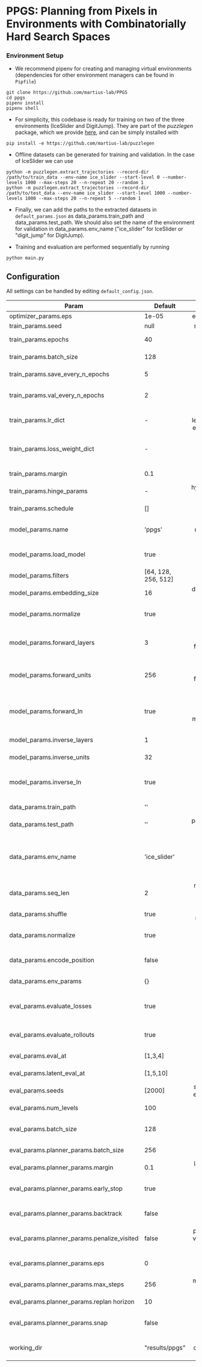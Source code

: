 # PPGS: Planning from Pixels in Environments with Combinatorially Hard Search Spaces

### Environment Setup

- We recommend pipenv for creating and managing virtual environments (dependencies for other environment managers can be found in `Pipfile`)

```
git clone https://github.com/martius-lab/PPGS
cd ppgs
pipenv install
pipenv shell
```

- For simplicity, this codebase is ready for training on two of the three environments (IceSlider and DigitJump). They are part of the *puzzlegen* package, which we provide [here](https://github.com/martius-lab/puzzlegen), and can be simply installed with
```
pip install -e https://github.com/martius-lab/puzzlegen
```

- Offline datasets can be generated for training and validation. In the case of IceSlider we can use

```
python -m puzzlegen.extract_trajectories --record-dir /path/to/train_data --env-name ice_slider --start-level 0 --number-levels 1000 --max-steps 20 --n-repeat 20 --random 1
python -m puzzlegen.extract_trajectories --record-dir /path/to/test_data --env-name ice_slider --start-level 1000 --number-levels 1000 --max-steps 20 --n-repeat 5 --random 1
```

- Finally, we can add the paths to the extracted datasets in `default_params.json` as data_params.train_path and data_params.test_path. We should also set the name
  of the environment for validation in data_params.env_name ("ice_slider" for IceSlider or "digit_jump" for DigitJump).
  
- Training and evaluation are performed sequentially by running
```
python main.py
```

## Configuration

All settings can be handled by editing `default_config.json`.

| Param         | Default           | Info  |
| ------------- | ------------- | -----:|
| optimizer_params.eps | 1e-05 | epsilon for Adam |
| train_params.seed | null | seed for training |
| train_params.epochs | 40 | # of training epochs |
| train_params.batch_size | 128 | batch size for training |
| train_params.save_every_n_epochs | 5 | how often to save models |
| train_params.val_every_n_epochs | 2 | how often to perform validation |
| train_params.lr_dict | - | dictionary of learning rates for each component |
| train_params.loss_weight_dict | - | dictionary of weights for the three loss functions |
| train_params.margin | 0.1 | latent margin epsilon |
| train_params.hinge_params | - | hyperparameters for margin loss |
| train_params.schedule | [] | learning rate schedule |
| model_params.name | 'ppgs' | name of the model to train in ['ppgs', 'latent']
| model_params.load_model | true | whether to load saved model if present |
| model_params.filters | [64, 128, 256, 512] | encoder filters |
| model_params.embedding_size | 16 | dimensionality of latent space |
| model_params.normalize | true | whether to normalize embeddings |
| model_params.forward_layers | 3 | layers in MLP forward model for 'latent' world model |
| model_params.forward_units | 256 | units in MLP forward model for 'latent' world model |
| model_params.forward_ln | true | layer normalization in MLP forward model for 'latent' world model |
| model_params.inverse_layers | 1 | layers in MLP inverse model |
| model_params.inverse_units | 32 | units in MLP inverse model |
| model_params.inverse_ln | true | layer normalization in MLP inverse model |
| data_params.train_path | '' | path to training dataset |
| data_params.test_path | '' | path to validation dataset |
| data_params.env_name | 'ice_slider' | name of environment ('ice_slider' for IceSlider, 'digit_jump' for DigitJump |
| data_params.seq_len | 2 | number of steps for multi-step loss |
| data_params.shuffle | true | whether to shuffle datasets |
| data_params.normalize | true | whether to normalize observations |
| data_params.encode_position | false | enables positional encoding |
| data_params.env_params | {} | params to pass to environment |
| eval_params.evaluate_losses | true | whether to compute evaluation losses |
| eval_params.evaluate_rollouts | true | whether to compute solution rates |
| eval_params.eval_at | [1,3,4] | # of steps to evaluate at |
| eval_params.latent_eval_at | [1,5,10] | K for latent metrics |
| eval_params.seeds | [2000] | starting seed for evaluation levels |
| eval_params.num_levels | 100 | # evaluation levels |
| eval_params.batch_size | 128 | batch size for latent metrics evaluation |
| eval_params.planner_params.batch_size | 256 | cutoff for graph search |
| eval_params.planner_params.margin | 0.1 | latent margin for reidentification |
| eval_params.planner_params.early_stop | true | whether to stop when goal is found |
| eval_params.planner_params.backtrack | false | enables backtracking algorithm |
| eval_params.planner_params.penalize_visited | false | penalizes visited vertices in graph search |
| eval_params.planner_params.eps | 0 | enables epsilon greedy action selection |
| eval_params.planner_params.max_steps | 256 | maximal solution length |
| eval_params.planner_params.replan horizon | 10 | T_max for full planner |
| eval_params.planner_params.snap | false | snaps new vertices to visited ones |
| working_dir |  "results/ppgs" | directory for checkpoints and results |



